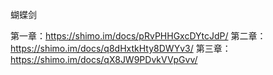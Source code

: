 
蝴蝶剑

第一章：https://shimo.im/docs/pRvPHHGxcDYtcJdP/ 
第二章：https://shimo.im/docs/q8dHxtkHty8DWYv3/ 
第三章：https://shimo.im/docs/qX8JW9PDvkVVpGvv/


